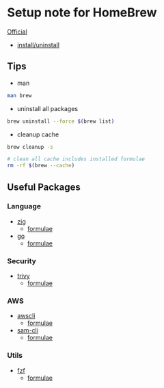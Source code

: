 # Setup note for HomeBrew

[Official](https://brew.sh/)

- [install/uninstall](https://github.com/homebrew/install)

## Tips

- man

```sh
man brew
```

- uninstall all packages

```sh
brew uninstall --force $(brew list)
```

- cleanup cache

```sh
brew cleanup -s

# clean all cache includes installed formulae
rm -rf $(brew --cache)
```

## Useful Packages

### Language

- [zig](https://ziglang.org/)
    - [formulae](https://formulae.brew.sh/formula/zig)
- [go](https://go.dev/)
    - [formulae](https://formulae.brew.sh/formula/go)

### Security

- [trivy](https://github.com/aquasecurity/trivy)
    - [formulae](https://formulae.brew.sh/formula/trivy)

### AWS

- [awscli](https://aws.amazon.com/cli/)
    - [formulae](https://formulae.brew.sh/formula/awscli)
- [sam-cli](https://docs.aws.amazon.com/serverless-application-model/latest/developerguide/install-sam-cli.html)
    - [formulae](https://formulae.brew.sh/formula/aws-sam-cli)

### Utils

- [fzf](https://github.com/junegunn/fzf)
    - [formulae](https://formulae.brew.sh/formula/fzf)
